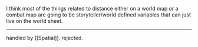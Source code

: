 I think most of the things related to distance either on a world map or a combat map are going to be storyteller/world defined variables that can just live on the world sheet.

---

handled by [[Spatial]]. rejected.
